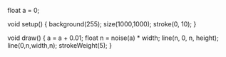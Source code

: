 float a = 0;

void setup() {
  background(255);
  size(1000,1000);
  stroke(0, 10);
}

void draw() {
  a = a + 0.01;
  float n = noise(a) * width;
  line(n, 0, n, height);
  line(0,n,width,n);
  strokeWeight(5);
}
